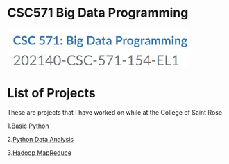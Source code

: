# CSC571 Big Data Programming
![Image of the class](/class.JPG)

# List of Projects
These are projects that I have worked on while at the College of Saint Rose

1.[Basic Python](https://github.com/atkinsonsstrose/CSC571Week1)

2.[Python Data Analysis](https://github.com/atkinsonsstrose/CSC571Week2)

3.[Hadoop MapReduce](https://github.com/atkinsonsstrose/CSC571Week6)
